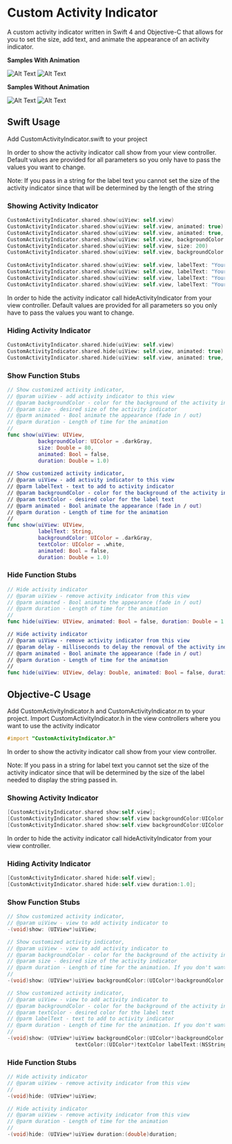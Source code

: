 # Custom Activity Indicator 
A custom activity indicator written in Swift 4 and Objective-C that allows for you to set the size, add text, and animate the appearance of an activity indicator.

**Samples With Animation**

  ![Alt Text](https://github.com/dtroupe18/CustomActivityIndicator/blob/master/Swift/Samples/DefaultWithFade.gif)
  ![Alt Text](https://github.com/dtroupe18/CustomActivityIndicator/blob/master/Swift/Samples/LabelWithFade.gif)


**Samples Without Animation**
  
  ![Alt Text](https://github.com/dtroupe18/CustomActivityIndicator/blob/master/Swift/Samples/Default.gif)
  ![Alt Text](https://github.com/dtroupe18/CustomActivityIndicator/blob/master/Swift/Samples/Label.gif)


## Swift Usage
Add CustomActivityIndicator.swift to your project

In order to show the activity indicator call show from your view controller. Default values are provided for all parameters so you only have to pass the values you want to change. 

Note: If you pass in a string for the label text you cannot set the size of the activity indicator since that will be determined by the length of the string

### Showing Activity Indicator
```swift
CustomActivityIndicator.shared.show(uiView: self.view)
CustomActivityIndicator.shared.show(uiView: self.view, animated: true)
CustomActivityIndicator.shared.show(uiView: self.view, animated: true, duration: 0.5)
CustomActivityIndicator.shared.show(uiView: self.view, backgroundColor: .red)
CustomActivityIndicator.shared.show(uiView: self.view, size: 200)
CustomActivityIndicator.shared.show(uiView: self.view, backgroundColor: .black, size: 100)
        
CustomActivityIndicator.shared.show(uiView: self.view, labelText: "Your Text Here")
CustomActivityIndicator.shared.show(uiView: self.view, labelText: "Your Text Here", backgroundColor: .red)
CustomActivityIndicator.shared.show(uiView: self.view, labelText: "Your Text Here", textColor: .red)
CustomActivityIndicator.shared.show(uiView: self.view, labelText: "Your Text Here", backgroundColor: .black, textColor: .red)
```

In order to hide the activity indicator call hideActivityIndicator from your view controller. Default values are provided for all parameters so you only have to pass the values you want to change. 

### Hiding Activity Indicator
```swift
CustomActivityIndicator.shared.hide(uiView: self.view)
CustomActivityIndicator.shared.hide(uiView: self.view, animated: true)
CustomActivityIndicator.shared.hide(uiView: self.view, animated: true, duration: 2.0)
```

### Show Function Stubs
```swift
// Show customized activity indicator,
// @param uiView - add activity indicator to this view
// @param backgroundColor - color for the background of the activity indicator
// @param size - desired size of the activity indicator
// @parm animated - Bool animate the appearance (fade in / out)
// @parm duration - Length of time for the animation
//
func show(uiView: UIView,
          backgroundColor: UIColor = .darkGray,
          size: Double = 80,
          animated: Bool = false,
          duration: Double = 1.0)
                           
// Show customized activity indicator,
// @param uiView - add activity indicator to this view
// @parm labelText - text to add to activity indicator
// @param backgroundColor - color for the background of the activity indicator
// @param textColor - desired color for the label text
// @parm animated - Bool animate the appearance (fade in / out)
// @parm duration - Length of time for the animation
//                           
func show(uiView: UIView,
          labelText: String,
          backgroundColor: UIColor = .darkGray,
          textColor: UIColor = .white,
          animated: Bool = false,
          duration: Double = 1.0)
```


### Hide Function Stubs
```swift
// Hide activity indicator
// @param uiView - remove activity indicator from this view
// @parm animated - Bool animate the appearance (fade in / out)
// @parm duration - Length of time for the animation
//
func hide(uiView: UIView, animated: Bool = false, duration: Double = 1.0)

// Hide activity indicator
// @param uiView - remove activity indicator from this view
// @param delay - milliseconds to delay the removal of the activity indicator
// @parm animated - Bool animate the appearance (fade in / out)
// @parm duration - Length of time for the animation
//
func hide(uiView: UIView, delay: Double, animated: Bool = false, duration: Double = 1.0)
```

## Objective-C Usage
Add CustomActivityIndicator.h and CustomActivityIndicator.m to your project.
Import CustomActivityIndicator.h in the view controllers where you want to use the activity indicator 
```objective-c
#import "CustomActivityIndicator.h"
```

In order to show the activity indicator call show from your view controller. 

Note: If you pass in a string for label text you cannot set the size of the activity indicator since that will be determined by the size of the label needed to display the string passed in.

### Showing Activity Indicator
```objective-c
[CustomActivityIndicator.shared show:self.view];
[CustomActivityIndicator.shared show:self.view backgroundColor:UIColor.darkGrayColor size:80.0 duration:1.0];
[CustomActivityIndicator.shared show:self.view backgroundColor:UIColor.darkGrayColor textColor:UIColor.whiteColor labelText:@"Loading user data" duration:1.0];
```

In order to hide the activity indicator call hideActivityIndicator from your view controller.

### Hiding Activity Indicator
```objective-c
[CustomActivityIndicator.shared hide:self.view];
[CustomActivityIndicator.shared hide:self.view duration:1.0];
```

### Show Function Stubs
```objective-c
// Show customized activity indicator,
// @param uiView - view to add activity indicator to
-(void)show: (UIView*)uiView;

// Show customized activity indicator,
// @param uiView - view to add activity indicator to
// @param backgroundColor - color for the background of the activity indicator
// @param size - desired size of the activity indicator
// @parm duration - Length of time for the animation. If you don't want to animate the appearance use 0.0
//
-(void)show: (UIView*)uiView backgroundColor:(UIColor*)backgroundColor size:(double)size duration:(double)duration;

// Show customized activity indicator,
// @param uiView - view to add activity indicator to
// @param backgroundColor - color for the background of the activity indicator
// @param textColor - desired color for the label text 
// @parm labelText - text to add to activity indicator
// @parm duration - Length of time for the animation. If you don't want to animate the appearance use 0.0
//
-(void)show: (UIView*)uiView backgroundColor:(UIColor*)backgroundColor
                      textColor:(UIColor*)textColor labelText:(NSString*)labelText duration:(double)duration;
```


### Hide Function Stubs
```objective-c
// Hide activity indicator
// @param uiView - remove activity indicator from this view
//
-(void)hide: (UIView*)uiView;

// Hide activity indicator
// @param uiView - remove activity indicator from this view
// @parm duration - Length of time for the animation
//
-(void)hide: (UIView*)uiView duration:(double)duration;
```
